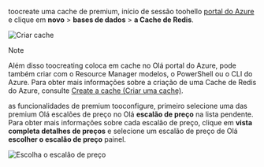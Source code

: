 toocreate uma cache de premium, início de sessão toohello [portal do Azure](https://portal.azure.com) e clique em **novo** > **bases de dados** > **a Cache de Redis**.

![Criar cache](media/redis-cache-premium-create/redis-cache-new-cache-menu.png)

> [!NOTE]
> Além disso toocreating coloca em cache no Olá portal do Azure, pode também criar com o Resource Manager modelos, o PowerShell ou o CLI do Azure. Para obter mais informações sobre a criação de uma Cache de Redis do Azure, consulte [Create a cache (Criar uma cache)](../articles/redis-cache/cache-dotnet-how-to-use-azure-redis-cache.md#create-a-cache).
> 
> 

as funcionalidades de premium tooconfigure, primeiro selecione uma das premium Olá escalões de preço no Olá **escalão de preço** na lista pendente. Para obter mais informações sobre cada escalão de preço, clique em **vista completa detalhes de preços** e selecione um escalão de preço de Olá **escolher o escalão de preço** painel.

![Escolha o escalão de preço](media/redis-cache-premium-create/redis-cache-premium-pricing-tier.png)

